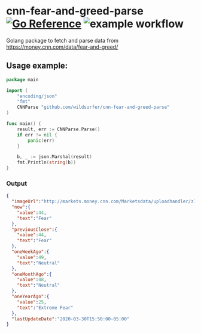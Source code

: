 # cnn-fear-and-greed-parse [![Go Reference](https://pkg.go.dev/badge/github.com/wildsurfer/cnn-fear-and-greed-parse.svg)](https://pkg.go.dev/github.com/wildsurfer/cnn-fear-and-greed-parse) ![example workflow](https://github.com/wildsurfer/cnn-fear-and-greed-parse/actions/workflows/go.yml/badge.svg)

Golang package to fetch and parse data from https://money.cnn.com/data/fear-and-greed/

## Usage example:
```go
package main

import (
	"encoding/json"
	"fmt"
	CNNParse "github.com/wildsurfer/cnn-fear-and-greed-parse"
)

func main() {
	result, err := CNNParse.Parse()
	if err != nil {
		panic(err)
	}

	b, _ := json.Marshal(result)
	fmt.Println(string(b))
}
```
### Output
```json
{
  "imageUrl":"http://markets.money.cnn.com/Marketsdata/uploadhandler/z748f7c0aza9d607b00bf84c6a8b0283e2745ded10.png",
  "now":{
    "value":44,
    "text":"Fear"
  },
  "previousClose":{
    "value":44,
    "text":"Fear"
  },
  "oneWeekAgo":{
    "value":49,
    "text":"Neutral"
  },
  "oneMonthAgo":{
    "value":48,
    "text":"Neutral"
  },
  "oneYearAgo":{
    "value":25,
    "text":"Extreme Fear"
  },
  "lastUpdateDate":"2020-03-30T15:50:00-05:00"
}
```
